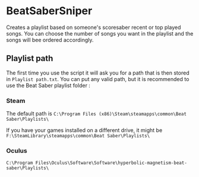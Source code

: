 # BeatSaberSniper

Creates a playlist based on someone's scoresaber recent or top played songs.
You can choose the number of songs you want in the playlist and the songs will bee ordered accordingly.

## Playlist path
The first time you use the script it will ask you for a path that is then stored in `Playlist path.txt`. You can put any valid path, but it is recommended to use the Beat Saber playlist folder :

### Steam
The default path is
`C:\Program Files (x86)\Steam\steamapps\common\Beat Saber\Playlists\`

If you have your games installed on a different drive, it might be
`F:\SteamLibrary\steamapps\common\Beat Saber\Playlists\`

### Oculus
`C:\Program Files\Oculus\Software\Software\hyperbolic-magnetism-beat-saber\Playlists\`
